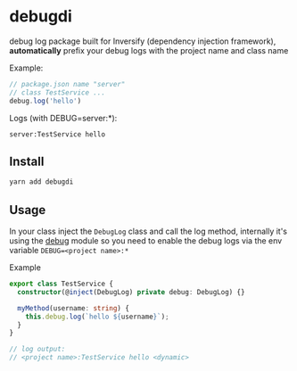 # debugdi

debug log package built for Inversify (dependency injection framework), **automatically** prefix your debug logs with the project name and class name

Example:

```ts
// package.json name "server"
// class TestService ...
debug.log('hello')
```

Logs (with DEBUG=server:*):

```
server:TestService hello
```

## Install

```bash
yarn add debugdi
```

## Usage

In your class inject the `DebugLog` class and call the log method, internally it's using the [debug](https://www.npmjs.com/package/debug) module so you need to enable the debug logs via the env variable `DEBUG=<project name>:*`

Example

```ts
export class TestService {
  constructor(@inject(DebugLog) private debug: DebugLog) {}

  myMethod(username: string) {
    this.debug.log(`hello ${username}`);
  }
}

// log output:
// <project name>:TestService hello <dynamic>
```
